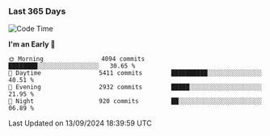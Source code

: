 ### Last 365 Days
<!--START_SECTION:waka-->
![Code Time](http://img.shields.io/badge/Code%20Time-694%20hrs%2050%20mins-blue)

**I'm an Early 🐤** 

```text
🌞 Morning                4094 commits        ████████░░░░░░░░░░░░░░░░░   30.65 % 
🌆 Daytime                5411 commits        ██████████░░░░░░░░░░░░░░░   40.51 % 
🌃 Evening                2932 commits        █████░░░░░░░░░░░░░░░░░░░░   21.95 % 
🌙 Night                  920 commits         ██░░░░░░░░░░░░░░░░░░░░░░░   06.89 % 
```



 Last Updated on 13/09/2024 18:39:59 UTC
<!--END_SECTION:waka-->

<!--
**BrianCurliss/BrianCurliss** is a ✨ _special_ ✨ repository because its `README.md` (this file) appears on your GitHub profile.

Here are some ideas to get you started:

- 🔭 I’m currently working on ...
- 🌱 I’m currently learning ...
- 👯 I’m looking to collaborate on ...
- 🤔 I’m looking for help with ...
- 💬 Ask me about ...
- 📫 How to reach me: ...
- 😄 Pronouns: ...
- ⚡ Fun fact: ...
-->
